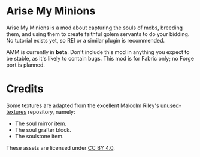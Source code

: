 # Arise My Minions

Arise My Minions is a mod about capturing the souls of mobs, breeding them, and using them to create faithful golem servants to do your bidding. No tutorial exists yet, so REI or a similar plugin is recommended.

AMM is currently in **beta**. Don't include this mod in anything you expect to be stable, as it's likely to contain bugs. This mod is for Fabric only; no Forge port is planned.

# Credits

Some textures are adapted from the excellent Malcolm Riley's [unused-textures](https://github.com/malcolmriley/unused-textures) repository, namely:

* The soul mirror item.
* The soul grafter block.
* The soulstone item.

These assets are licensed under [CC BY 4.0](https://creativecommons.org/licenses/by/4.0/).